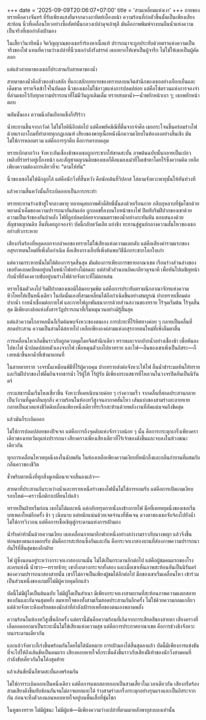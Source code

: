+++
date = '2025-09-09T20:06:07+07:00'
title = 'สามเหลี่ยมแห่งเงา'
+++
กายของทรายคือดวงจันทร์ ที่รับเพียงแสงยืมจากดวงอาทิตย์เบื้องหน้า ความร้อนที่ก่อตัวขึ้นนั้นเป็นเพียงเสียงสะท้อน นิ้วที่เคลื่อนไหวอย่างซื่อสัตย์นั้นกลวงเปล่าดุจเถ้าธุลี มันคือภาพพิมพ์จางบนผืนน้ำแห่งความเป็นจริงที่เธอกำลังเฝ้ามอง

ในเสี้ยววินาทีหนึ่ง จิตวิญญาณของเธอร่ำร้องหาเนื้อแท้ ปรารถนาจะถูกประทับด้วยตราแห่งความเป็นจริงของไฟ แทนที่ความว่างเปล่าที่นิ้วเธอกำลังรังสรรค์ เธออยากให้เขาเป็นผู้จารึก ไม่ใช่ให้เธอเป็นผู้คัดลอก

แต่แล้วสายตาของเธอก็ประสานกับสายตาของน้ำ

สายตาของน้ำคือสิ่วของช่างสลัก ที่แกะสลักบทบาทของทรายลงบนจิตสำนึกของเธออย่างเยือกเย็นและเด็ดขาด ทรายจึงเข้าใจในบัดดล นิ้วของเธอไม่ใช่อาวุธแห่งการปลดปล่อย แต่คือโซ่ตรวนแห่งการจองจำ ที่ล่ามเธอไว้กับทุกความปรารถนาที่ไม่มีวันถูกเติมเต็ม
ทรายสบตาน้ำ—น้ำพยักหน้าเบา ๆ; เธอพยักหน้าตอบ

พลันนั้นเอง ความนิ่งอันเยือกแข็งก็ปริร้าว

น้ำทะยานขึ้นจากภวังค์ ไม่ใช่โยคินีอีกต่อไป แต่คือพยัคฆิณีที่ตื่นจากจำศีล เธอกระโจนขึ้นคร่อมร่างไฟด้วยแรงถาโถมที่ทำลายทุกกฎเกณฑ์ เสียงของพายุเนื้อหนังฉีกความเงียบในห้องลงอย่างสิ้นเชิง มันไม่ใช่การหลอมรวม แต่คือการรุกคืบ คือการครอบคลุม

ทรายเบิกตากว้าง จังหวะอันเชื่องช้าของเธอถูกกระชากให้ขาดสะบั้น ภาพต้นฉบับนั้นกลายเป็นเปลวเพลิงที่ร่ายรำอยู่เบื้องหน้า และสัญชาตญาณดิบของเธอก็คือแมลงเม่าที่โผเข้าหาโดยไร้ซึ่งความคิด เหลือเพียงความต้องการเดียวที่จะ “ตามให้ทัน”

นิ้วของเธอไม่ใช่นักลูบไล้ แต่คือนักวิ่งที่สิ้นหวัง คือนักเต้นที่วิปลาส ไล่ตามจังหวะพายุนั้นให้ทันท่วงที

แล้วความสิ้นหวังนั้นก็ระเบิดออกเป็นการกระทำ

ทรายทะยานร่างเข้าสู่ใจกลางพายุ ทลายดุลยภาพศักดิ์สิทธิ์นั้นลงด้วยเรือนกาย กลีบกุหลาบที่ชุ่มโชกด้วยหยาดน้ำเค็มของความปรารถนาอันล้นเอ่อ ถูกบดขยี้ลงบนใบหน้าของไฟ ปิดทับริมฝีปากของเขาด้วยความเป็นเจ้าของอันบ้าคลั่ง ไฟที่ถูกปลดปล่อยจากมนตราของน้ำอย่างกะทันหัน ตอบสนองด้วยสัญชาตญาณดิบ ลิ้นที่เคยถูกจองจำ บัดนี้กลับตวัดเลีย แย่งชิง ทะยานสู่ศูนย์กลางความสั่นไหวของเธออย่างหิวกระหาย

เสียงกรีดร้องที่หลุดออกจากลำคอของทรายไม่ใช่เสียงแห่งความแตกดับ แต่คือเสียงคำรามแรกของอสุรกายตนใหม่ที่เพิ่งถือกำเนิด คือเสียงกรงเล็บที่เพิ่งค้นพบวิธีฉีกกระชากโลกใบเก่า

แต่ความกระหายนั้นไม่ได้ต้องการจุดสิ้นสุด มันต้องการเพียงการขยายอาณาเขต เรือนร่างส่วนล่างของเธอยังคงบดเบียดอยู่บนใบหน้าไฟอย่างไม่ลดละ แต่ลำตัวส่วนบนบิดเกลียวดุจนาคี เพื่อหันไปเผชิญหน้ากับน้ำที่ยังคงควบขับอยู่บนร่างไฟด้วยจังหวะที่ไม่ตกหล่น

ทรายโน้มตัวลงไป ริมฝีปากของเธอมิได้มอบจุมพิต แต่คือการประทับตราผนึกอาณาจักรแห่งความหิวโหยให้เป็นหนึ่งเดียว ในบัดนั้นเองที่สามเหลี่ยมได้ถือกำเนิดขึ้นอย่างสมบูรณ์ ปากทรายเชื่อมต่อปากน้ำ กายน้ำเชื่อมต่อกายไฟ และกายไฟถูกพันธนาการด้วยส่วนสงวนของทราย ไร้จุดเริ่มต้น ไร้จุดสิ้นสุด มีเพียงกงล้อแห่งสังสารวัฏปรารถนาที่เริ่มหมุนวนอย่างมิรู้สิ้นสุด

แต่แล้วความโกลาหลนั้นก็เริ่มค้นพบจังหวะของตนเอง การปะทะที่ไร้ทิศทางค่อย ๆ กลายเป็นคลื่นที่สอดประสาน ความเป็นสามได้สลายไป เหลือเพียงองค์สามแห่งอสุรกายตนใหม่ที่เพิ่งลืมตาตื่น

การเคลื่อนไหวเกิดขึ้นราวกับถูกควบคุมโดยจิตสำนึกเดียว ทรายผละจากปากน้ำอย่างเชื่องช้า เพื่อหันลงไปหาไฟ น้ำปลดปล่อยตัวเองจากไฟ เพื่อหมุนตัวลงไปหาทราย และไฟ—ลิ้นของเขาเพิ่งเป็นอิสระ—ก็เงยหน้าขึ้นหาน้ำที่เข้ามาแทนที่

ในสายตาทราย วงจรนั้นเหมือนพิธีที่ไร้ผู้ควบคุม ปากทรายส่งต่อจังหวะให้ไฟ ลิ้นน้ำชำระมลทินให้ทราย และริมฝีปากของไฟดื่มกินจากธารน้ำ ไร้ผู้ให้ ไร้ผู้รับ มีเพียงกระแสธารที่ไหลวนในวงจรปิดอันเป็นนิรันดร์

กระแสธารนั้นเริ่มไหลเชี่ยวขึ้น จังหวะที่เคยเนิบนาบค่อย ๆ เร่งความเร็ว จากคลื่นที่สอดประสานกลายเป็นวังวนที่ดูดกลืนทุกสิ่ง ความร้อนในห้องทวีสูงจนอากาศสั่นไหว เส้นแบ่งของสามร่างละลายหาย กลายเป็นมวลแห่งชีวิตดิบเถื่อนเพียงหนึ่งเดียวที่ระริกสะท้านด้วยพลังงานที่อัดแน่นจนถึงขีดสุด

แล้วมันก็ระเบิดออก

ไม่ใช่การปลดปล่อยของปัจเจก แต่คือการถึงจุดดับแห่งจักรวาลน้อย ๆ นั้น คือการกระตุกเกร็งเพียงคราเดียวของเทหวัตถุแห่งปรารถนา เสียงครางเพียงเสียงเดียวที่ไร้เจ้าของดังขึ้นและจบลงในห้วงขณะเดียวกัน

ทุกการเคลื่อนไหวหยุดนิ่งลงในฉับพลัน ในห้องเหลือเพียงความเงียบที่หนักอึ้งและกลิ่นกำยานที่ผสมกับกลิ่นคาวของชีวิต

ชั่วพริบตาหนึ่งที่ทุกสิ่งดูเหมือนจะจบสิ้นลงแล้ว—

สายตาที่ประสานกันระหว่างน้ำและทรายเหนือร่างของไฟนั้นไม่ใช่การยอมรับ แต่คือการเปิดเกมเงียบรอบใหม่—คราวนี้กติกาเปลี่ยนไปแล้ว

ทรายเป็นฝ่ายเริ่มก่อน เธอไม่ได้ผละหนี แต่กลับทรุดกายนั่งลงข้างกายไฟ มือที่เคยหยุดนิ่งของเธอเริ่มบทเพลงใหม่อีกครั้ง ช้า ๆ เนิบนาบ แต่หนักแน่นด้วยเจตจำนงที่ชัดเจน ดวงตาของเธอจับจ้องไปยังน้ำ ไม่ใช่การวิงวอน แต่คือการเชื้อเชิญสู่กระดานแห่งการเฝ้ามอง

น้ำรับคำท้านั้นด้วยความเงียบ เธอเคลื่อนกายมาอีกฟากหนึ่งอย่างสง่างามราวกับนางพญา แล้วจึงขึ้นท่อนของตนเองตอบรับ มันคือการสะท้อนซึ่งกันและกัน คือกระจกเงาสองบานที่ส่องภาพความปรารถนาอันไร้ที่สิ้นสุดของอีกฝ่าย

ไฟ ผู้ซึ่งนอนอยู่ระหว่างกระจกเงาสองบานนั้น ไม่ได้เป็นกระดานอีกต่อไป แต่คือผู้ชมคนแรกของโรงละครแห่งนี้ น้ำขวา—ทรายซ้าย; เขากึ่งกลางกระจกทั้งสอง และเมื่อเขาเห็นภาพสะท้อนอันเป็นนิรันดร์ของความปรารถนาสองสายนั้น เขาก็ไม่อาจเป็นเพียงผู้ชมได้อีกต่อไป มือของเขาเริ่มเคลื่อนไหว เข้าร่วมเป็นส่วนหนึ่งของเกมที่ไม่มีผู้ควบคุมอีกแล้ว

บัดนี้ไม่มีผู้ใดเป็นต้นฉบับ ไม่มีผู้ใดเป็นสำเนา มีเพียงกระจกเงาสามบานที่สะท้อนภาพความแตกสลายของกันและกันจนสุดหยั่ง ลมหายใจของทั้งสามเริ่มสอดประสานกันอีกครั้ง ไม่ใช่ด้วยความกลมเกลียว แต่ด้วยจังหวะตึงเครียดของนักล่าที่กำลังเฝ้ารอเหยื่อของตนเองพลาดพลั้ง

ความร้อนในห้องทวีสูงขึ้นอีกครั้ง แต่ครานี้มันคือความร้อนที่เกิดจากการเสียดสีของสายตา เสียงครางที่เล็ดลอดออกมาเป็นระยะนั้นไม่ใช่เสียงแห่งความสุข แต่คือการประกาศอาณาเขต คือการช่วงชิงจังหวะบนกระดานเดียวกัน

และแล้วจังหวะก็เร่งขึ้นพร้อมกันโดยไม่ได้นัดหมาย การเฝ้ามองได้สิ้นสุดลงแล้ว บัดนี้มีเพียงการแข่งขันที่จะไปให้ถึงเส้นชัยเป็นคนแรก เสียงหอบหายใจถี่กระชั้นดังขึ้นราวกับเสียงฝีเท้าของนักวิ่งสามคนที่กำลังขับเคี่ยวกันในโค้งสุดท้าย

แล้วเส้นชัยนั้นก็ขาดสะบั้นลงพร้อมกัน

ไม่ใช่การระเบิดออกเป็นหนึ่งเดียว แต่คือการแตกสลายออกเป็นสามเสี้ยวในเวลาเดียวกัน เสียงกรีดร้องสามเสียงดังขึ้นทับซ้อนกันจนไม่อาจแยกแยะได้ ร่างสามร่างเกร็งกระตุกอย่างรุนแรงและเป็นอิสระจากกัน ก่อนจะทิ้งตัวลงนอนหอบหายใจอยู่บนพื้นเสื่อที่ชุ่มโชก

ในหูของทราย ไม่มีผู้ชนะ ไม่มีผู้แพ้—มีเพียงความว่างเปล่าที่ตามมาหลังพายุสงบลงเท่านั้น